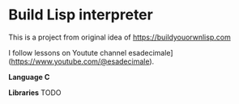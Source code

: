 # Build Lisp interpreter
This is a project from original idea of https://buildyouorwnlisp.com 

I follow lessons on Youtute channel esadecimale](https://www.youtube.com/@esadecimale).

**Language C**

**Libraries**
TODO


